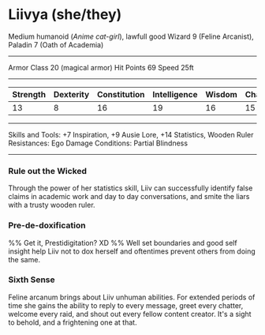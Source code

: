 # Liivya (she/they)
Medium humanoid (_Anime cat-girl_), lawfull good
Wizard 9 (Feline Arcanist), Paladin 7 (Oath of Academia)

-------------------------------------------------------------------------------

Armor Class 20 (magical armor)
Hit Points 69
Speed 25ft

--------------------------------------------------------------------------


| Strength | Dexterity | Constitution | Intelligence | Wisdom | Charisma |
| -------- | --------- | ------------ | ------------ | ------ | -------- |
|    13    |     8     |       16     |      19      |  16    |   15     |

-------------------------------------------------------------------------------

Skills and Tools: +7 Inspiration, +9 Ausie Lore, +14 Statistics, Wooden Ruler
Resistances: Ego Damage
Conditions: Partial Blindness

--------------------------------------------------------------------------

### Rule out the Wicked
Through the power of her statistics skill, Liiv can successfully identify false claims in academic work and day to day conversations, and smite the liars with a trusty wooden ruler.

### Pre-de-doxification
%%
Get it, Prestidigitation? XD
%%
Well set boundaries and good self insight help Liiv not to dox herself and oftentimes prevent others from doing the same.

### Sixth Sense
Feline arcanum brings about Liiv unhuman abilities. For extended periods of time she gains the ability to reply to every message, greet every chatter, welcome every raid, and shout out every fellow content creator. It's a sight to behold, and a frightening one at that.